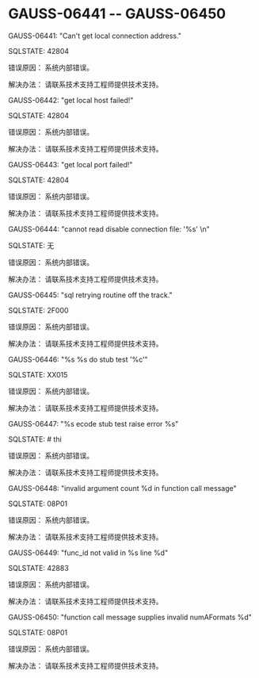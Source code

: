 # GAUSS-06441 -- GAUSS-06450

GAUSS-06441: "Can't get local connection address."

SQLSTATE: 42804

错误原因： 系统内部错误。

解决办法： 请联系技术支持工程师提供技术支持。

GAUSS-06442: "get local host failed!"

SQLSTATE: 42804

错误原因： 系统内部错误。

解决办法： 请联系技术支持工程师提供技术支持。

GAUSS-06443: "get local port failed!"

SQLSTATE: 42804

错误原因： 系统内部错误。

解决办法： 请联系技术支持工程师提供技术支持。

GAUSS-06444: "cannot read disable connection file: '%s' \\n"

SQLSTATE: 无

错误原因： 系统内部错误。

解决办法： 请联系技术支持工程师提供技术支持。

GAUSS-06445: "sql retrying routine off the track."

SQLSTATE: 2F000

错误原因： 系统内部错误。

解决办法： 请联系技术支持工程师提供技术支持。

GAUSS-06446: "%s %s do stub test '%c'"

SQLSTATE: XX015

错误原因： 系统内部错误。

解决办法： 请联系技术支持工程师提供技术支持。

GAUSS-06447: "%s ecode stub test raise error %s"

SQLSTATE: \# thi

错误原因： 系统内部错误。

解决办法： 请联系技术支持工程师提供技术支持。

GAUSS-06448: "invalid argument count %d in function call message"

SQLSTATE: 08P01

错误原因： 系统内部错误。

解决办法： 请联系技术支持工程师提供技术支持。

GAUSS-06449: "func\_id not valid in %s line %d"

SQLSTATE: 42883

错误原因： 系统内部错误。

解决办法： 请联系技术支持工程师提供技术支持。

GAUSS-06450: "function call message supplies invalid numAFormats %d"

SQLSTATE: 08P01

错误原因： 系统内部错误。

解决办法： 请联系技术支持工程师提供技术支持。


